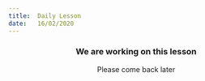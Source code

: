 ```yaml
---
title:  Daily Lesson
date:   16/02/2020
---
```


### <center>We are working on this lesson</center>
<center>Please come back later</center>